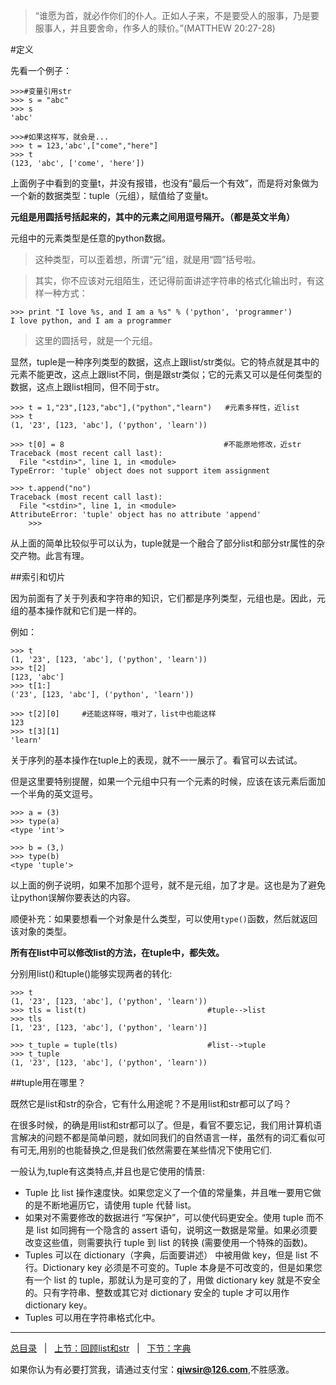 >“谁愿为首，就必作你们的仆人。正如人子来，不是要受人的服事，乃是要服事人，并且要舍命，作多人的赎价。”(MATTHEW 20:27-28)

#定义

先看一个例子：

    >>>#变量引用str
    >>> s = "abc"
    >>> s
    'abc'

    >>>#如果这样写，就会是...
    >>> t = 123,'abc',["come","here"]
    >>> t
    (123, 'abc', ['come', 'here'])

上面例子中看到的变量t，并没有报错，也没有“最后一个有效”，而是将对象做为一个新的数据类型：tuple（元组），赋值给了变量t。

**元组是用圆括号括起来的，其中的元素之间用逗号隔开。（都是英文半角）**

元组中的元素类型是任意的python数据。

>这种类型，可以歪着想，所谓“元”组，就是用“圆”括号啦。

>其实，你不应该对元组陌生，还记得前面讲述字符串的格式化输出时，有这样一种方式：

    >>> print "I love %s, and I am a %s" % ('python', 'programmer')
    I love python, and I am a programmer

>这里的圆括号，就是一个元组。

显然，tuple是一种序列类型的数据，这点上跟list/str类似。它的特点就是其中的元素不能更改，这点上跟list不同，倒是跟str类似；它的元素又可以是任何类型的数据，这点上跟list相同，但不同于str。

    >>> t = 1,"23",[123,"abc"],("python","learn")   #元素多样性，近list
    >>> t
    (1, '23', [123, 'abc'], ('python', 'learn'))

    >>> t[0] = 8　                                  #不能原地修改，近str
    Traceback (most recent call last):
      File "<stdin>", line 1, in <module>
    TypeError: 'tuple' object does not support item assignment

    >>> t.append("no")  
    Traceback (most recent call last):
      File "<stdin>", line 1, in <module>
    AttributeError: 'tuple' object has no attribute 'append'
        >>> 

从上面的简单比较似乎可以认为，tuple就是一个融合了部分list和部分str属性的杂交产物。此言有理。

##索引和切片

因为前面有了关于列表和字符串的知识，它们都是序列类型，元组也是。因此，元组的基本操作就和它们是一样的。

例如：

    >>> t
    (1, '23', [123, 'abc'], ('python', 'learn'))
    >>> t[2]
    [123, 'abc']
    >>> t[1:]
    ('23', [123, 'abc'], ('python', 'learn'))
    
    >>> t[2][0]     #还能这样呀，哦对了，list中也能这样
    123
    >>> t[3][1]
    'learn'

关于序列的基本操作在tuple上的表现，就不一一展示了。看官可以去试试。

但是这里要特别提醒，如果一个元组中只有一个元素的时候，应该在该元素后面加一个半角的英文逗号。

    >>> a = (3)
    >>> type(a)
    <type 'int'>
    
    >>> b = (3,)
    >>> type(b)
    <type 'tuple'>

以上面的例子说明，如果不加那个逗号，就不是元组，加了才是。这也是为了避免让python误解你要表达的内容。

顺便补充：如果要想看一个对象是什么类型，可以使用`type()`函数，然后就返回该对象的类型。

**所有在list中可以修改list的方法，在tuple中，都失效。**

分别用list()和tuple()能够实现两者的转化:

    >>> t         
    (1, '23', [123, 'abc'], ('python', 'learn'))
    >>> tls = list(t)                           #tuple-->list
    >>> tls
    [1, '23', [123, 'abc'], ('python', 'learn')]

    >>> t_tuple = tuple(tls)                    #list-->tuple
    >>> t_tuple
    (1, '23', [123, 'abc'], ('python', 'learn'))

##tuple用在哪里？

既然它是list和str的杂合，它有什么用途呢？不是用list和str都可以了吗？

在很多时候，的确是用list和str都可以了。但是，看官不要忘记，我们用计算机语言解决的问题不都是简单问题，就如同我们的自然语言一样，虽然有的词汇看似可有可无,用别的也能替换之,但是我们依然需要在某些情况下使用它们.

一般认为,tuple有这类特点,并且也是它使用的情景:

- Tuple 比 list 操作速度快。如果您定义了一个值的常量集，并且唯一要用它做的是不断地遍历它，请使用 tuple 代替 list。
- 如果对不需要修改的数据进行 “写保护”，可以使代码更安全。使用 tuple 而不是 list 如同拥有一个隐含的 assert 语句，说明这一数据是常量。如果必须要改变这些值，则需要执行 tuple 到 list 的转换 (需要使用一个特殊的函数)。
- Tuples 可以在 dictionary（字典，后面要讲述） 中被用做 key，但是 list 不行。Dictionary key 必须是不可变的。Tuple 本身是不可改变的，但是如果您有一个 list 的 tuple，那就认为是可变的了，用做 dictionary key 就是不安全的。只有字符串、整数或其它对 dictionary 安全的 tuple 才可以用作 dictionary key。
- Tuples 可以用在字符串格式化中。

------

[总目录](./index.md)&nbsp;&nbsp;&nbsp;|&nbsp;&nbsp;&nbsp;[上节：回顾list和str](./114.md)&nbsp;&nbsp;&nbsp;|&nbsp;&nbsp;&nbsp;[下节：字典](./116.md)

如果你认为有必要打赏我，请通过支付宝：**qiwsir@126.com**,不胜感激。
